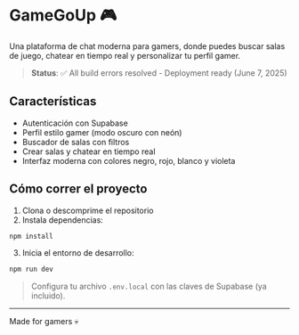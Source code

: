 # GameGoUp 🎮

Una plataforma de chat moderna para gamers, donde puedes buscar salas de juego, chatear en tiempo real y personalizar tu perfil gamer.

> **Status**: ✅ All build errors resolved - Deployment ready (June 7, 2025)

## Características

- Autenticación con Supabase
- Perfil estilo gamer (modo oscuro con neón)
- Buscador de salas con filtros
- Crear salas y chatear en tiempo real
- Interfaz moderna con colores negro, rojo, blanco y violeta

## Cómo correr el proyecto

1. Clona o descomprime el repositorio
2. Instala dependencias:

```bash
npm install
```

3. Inicia el entorno de desarrollo:

```bash
npm run dev
```

> Configura tu archivo `.env.local` con las claves de Supabase (ya incluido).

---
Made for gamers 💀
